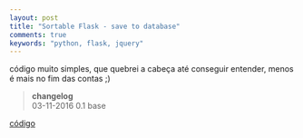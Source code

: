 ```yaml
---
layout: post
title: "Sortable Flask - save to database"
comments: true
keywords: "python, flask, jquery"
---
```


código muito simples, que quebrei a cabeça até conseguir entender, menos é mais no fim das contas ;)

> **changelog**  
03-11-2016 0.1 base

[código](https://github.com/h01000110/sortable-flask)
